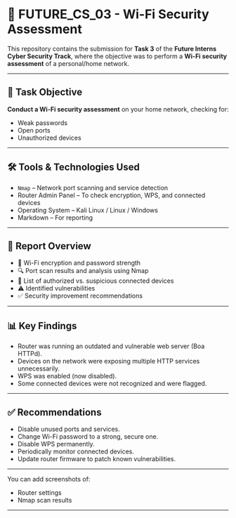 # 🔐 FUTURE_CS_03 - Wi-Fi Security Assessment

This repository contains the submission for **Task 3** of the **Future Interns Cyber Security Track**, where the objective was to perform a **Wi-Fi security assessment** of a personal/home network.

---

## 📌 Task Objective

**Conduct a Wi-Fi security assessment** on your home network, checking for:
- Weak passwords
- Open ports
- Unauthorized devices

---

## 🛠️ Tools & Technologies Used

- `Nmap` – Network port scanning and service detection  
- Router Admin Panel – To check encryption, WPS, and connected devices  
- Operating System – Kali Linux / Linux / Windows  
- Markdown – For reporting

---

## 📄 Report Overview

- 🔑 Wi-Fi encryption and password strength  
- 🔍 Port scan results and analysis using Nmap  
- 👤 List of authorized vs. suspicious connected devices  
- ⚠️ Identified vulnerabilities  
- ✅ Security improvement recommendations  

---

## 📊 Key Findings

- Router was running an outdated and vulnerable web server (Boa HTTPd).
- Devices on the network were exposing multiple HTTP services unnecessarily.
- WPS was enabled (now disabled).
- Some connected devices were not recognized and were flagged.

---

## ✅ Recommendations

- Disable unused ports and services.
- Change Wi-Fi password to a strong, secure one.
- Disable WPS permanently.
- Periodically monitor connected devices.
- Update router firmware to patch known vulnerabilities.

---


You can add screenshots of:
- Router settings
- Nmap scan results


---



